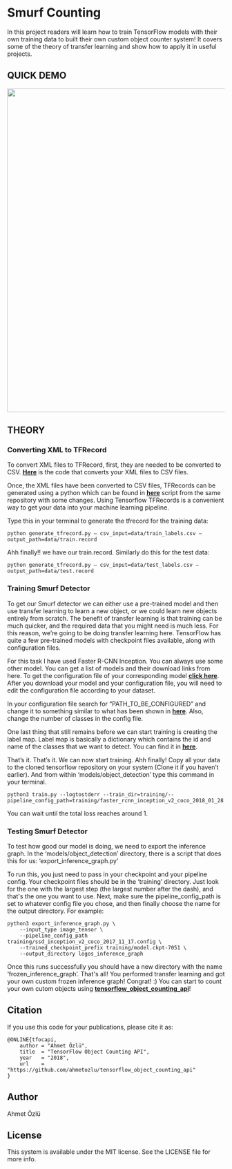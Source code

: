 # Smurf Counting

In this project readers will learn how to train TensorFlow models with their own training data to built their own custom object counter system! It covers some of the theory of transfer learning and show how to apply it in useful projects.

## QUICK DEMO

<p align="center">
  <img src="https://user-images.githubusercontent.com/22610163/62861574-9d6e0080-bd0c-11e9-9e38-b63226df8aa1.gif" | width=750>
</p>

## THEORY

### Converting XML to TFRecord

To convert XML files to TFRecord, first, they are needed to be converted to CSV. [**Here**](https://github.com/ahmetozlu/tensorflow_object_counting_api/blob/master/smurf_counter_training/xml_to_csv.py) is the code that converts your XML files to CSV files.

Once, the XML files have been converted to CSV files, TFRecords can be generated using a python which can be found in [**here**](https://github.com/ahmetozlu/tensorflow_object_counting_api/blob/master/smurf_counter_training/generate_tfrecord.py) script from the same repository with some changes. Using Tensorflow TFRecords is a convenient way to get your data into your machine learning pipeline.

Type this in your terminal to generate the tfrecord for the training data:

    python generate_tfrecord.py — csv_input=data/train_labels.csv — output_path=data/train.record

Ahh finally!! we have our train.record. Similarly do this for the test data:

    python generate_tfrecord.py — csv_input=data/test_labels.csv — output_path=data/test.record

### Training Smurf Detector

To get our Smurf detector we can either use a pre-trained model and then use transfer learning to learn a new object, or we could learn new objects entirely from scratch. The benefit of transfer learning is that training can be much quicker, and the required data that you might need is much less. For this reason, we’re going to be doing transfer learning here. TensorFlow has quite a few pre-trained models with checkpoint files available, along with configuration files.

For this task I have used Faster R-CNN Inception. You can always use some other model. You can get a list of models and their download links from here. To get the configuration file of your corresponding model [**click here**](https://github.com/tensorflow/models/blob/master/research/object_detection/g3doc/detection_model_zoo.md). After you download your model and your configuration file, you will need to edit the configuration file according to your dataset.

In your configuration file search for “PATH_TO_BE_CONFIGURED” and change it to something similar to what has been shown in [**here**](https://github.com/ahmetozlu/tensorflow_object_counting_api/blob/master/smurf_counter_training/legacy/training/faster_rcnn_inception_v2_coco.config). Also, change the number of classes in the config file.

One last thing that still remains before we can start training is creating the label map. Label map is basically a dictionary which contains the id and name of the classes that we want to detect. You can find it in [**here**](https://github.com/ahmetozlu/tensorflow_object_counting_api/blob/master/smurf_counter_training/legacy/training/detection.pbtxt).

That’s it. That’s it. We can now start training. Ahh finally!
Copy all your data to the cloned tensorflow repository on your system (Clone it if you haven’t earlier). And from within ‘models/object_detection’ type this command in your terminal.

    python3 train.py --logtostderr --train_dir=training/--pipeline_config_path=training/faster_rcnn_inception_v2_coco_2018_01_28.config

You can wait until the total loss reaches around 1.

### Testing Smurf Detector

To test how good our model is doing, we need to export the inference graph. In the ‘models/object_detection’ directory, there is a script that does this for us: ‘export_inference_graph.py’

To run this, you just need to pass in your checkpoint and your pipeline config. Your checkpoint files should be in the ‘training’ directory. Just look for the one with the largest step (the largest number after the dash), and that's the one you want to use. Next, make sure the pipeline_config_path is set to whatever config file you chose, and then finally choose the name for the output directory. For example:

    python3 export_inference_graph.py \
        --input_type image_tensor \
        --pipeline_config_path training/ssd_inception_v2_coco_2017_11_17.config \
        --trained_checkpoint_prefix training/model.ckpt-7051 \
        --output_directory logos_inference_graph

Once this runs successfully you should have a new directory with the name ‘frozen_inference_graph’. That's all! You performed transfer learning and got your own custom frozen inference graph! Congrat! :) You can start to count your own cutom objects using [**tensorflow_object_counting_api**](https://github.com/ahmetozlu/tensorflow_object_counting_api)!

## Citation
If you use this code for your publications, please cite it as:

    @ONLINE{tfocapi,
        author = "Ahmet Özlü",
        title  = "TensorFlow Object Counting API",
        year   = "2018",
        url    = "https://github.com/ahmetozlu/tensorflow_object_counting_api"
    }

## Author
Ahmet Özlü

## License
This system is available under the MIT license. See the LICENSE file for more info.

